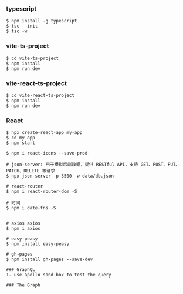 ### typescript

```shell
$ npm install -g typescript
$ tsc --init
$ tsc -w
```

###  vite-ts-project 
```shell
$ cd vite-ts-project
$ npm install
$ npm run dev
```

###  vite-react-ts-project 
```shell
$ cd vite-react-ts-project
$ npm install
$ npm run dev
```


### React
```shell
$ npx create-react-app my-app
$ cd my-app
$ npm start

$ npm i react-icons --save-prod

# json-server: 用于模拟后端数据，提供 RESTful API，支持 GET、POST、PUT、PATCH、DELETE 等请求
$ npx json-server -p 3500 -w data/db.json

# react-router
$ npm i react-router-dom -S

# 时间
$ npm i date-fns -S


# axios axios
$ npm i axios

# easy-peasy
$ npm install easy-peasy

# gh-pages
$ npm install gh-pages --save-dev

### GraphQL
1. use apollo sand box to test the query

### The Graph


```
